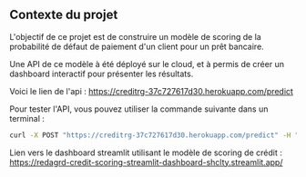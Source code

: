 ## Contexte du projet

L'objectif de ce projet est de construire un modèle de scoring de la probabilité de défaut de paiement d'un client pour un prêt bancaire.

Une API de ce modèle à été déployé sur le cloud, et à permis de créer un dashboard interactif pour présenter les résultats.

Voici le lien de l'api : https://creditrg-37c727617d30.herokuapp.com/predict

Pour tester l'API, vous pouvez utiliser la commande suivante dans un terminal :
```bash
curl -X POST "https://creditrg-37c727617d30.herokuapp.com/predict" -H "Content-Type: application/json" -d '{"client_id": 100007}'
```

Lien vers le dashboard streamlit utilisant le modèle de scoring de crédit :
https://redagrd-credit-scoring-streamlit-dashboard-shclty.streamlit.app/